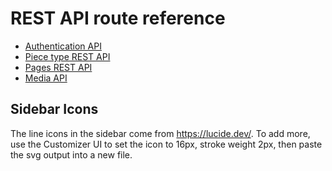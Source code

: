 # REST API route reference

- [Authentication API](authentication.md)
- [Piece type REST API](pieces.md)
- [Pages REST API](pages.md)
- [Media API](media.md)

## Sidebar Icons
The line icons in the sidebar come from https://lucide.dev/. To add more, use the Customizer UI to set the icon to 16px, stroke weight 2px, then paste the svg output into a new file.